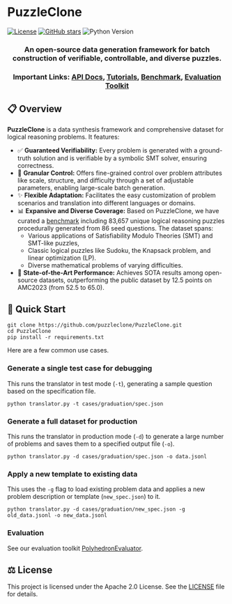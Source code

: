 # PuzzleClone

[![License](https://img.shields.io/badge/License-Apache_2.0-blue.svg)](LICENSE)
[![GitHub stars](https://img.shields.io/github/stars/puzzleclone/PuzzleClone?style=social)](https://github.com/puzzleclone/PuzzleClone/stargazers)
![Python Version](https://img.shields.io/badge/python-3.10%2B-blue?logo=python&logoColor=yellow)

<html>
    <h3 align="center">
      An open-source data generation framework for batch construction of verifiable, controllable, and diverse puzzles.
    </h3>
    <h3 align="center">
      Important Links:
      <a href="https://puzzleclone.github.io/PuzzleClone/api/index.html">API Docs</a>, 
      <a href="https://puzzleclone.github.io/PuzzleClone/tutorial/">Tutorials</a>,
      <a href="https://github.com/puzzleClone/PuzzleCloneData/">Benchmark</a>,
      <a href="https://github.com/puzzleclone/PolyhedronEvaluator">Evaluation Toolkit</a>
    </h3>
</html>


## 📋 Overview

**PuzzleClone** is a data synthesis framework and comprehensive dataset for logical reasoning problems. It features:
- ✅ **Guaranteed Verifiability:** Every problem is generated with a ground-truth solution and is verifiable by a symbolic SMT solver, ensuring correctness.
- 🎯 **Granular Control:** Offers fine-grained control over problem attributes like scale, structure, and difficulty through a set of adjustable parameters, enabling large-scale batch generation.
- ✨ **Flexible Adaptation:** Facilitates the easy customization of problem scenarios and translation into different languages or domains.
- 📊 **Expansive and Diverse Coverage:** Based on PuzzleClone, we have curated a [benchmark](https://github.com/puzzleClone/PuzzleCloneData/) including 83,657 unique logical reasoning puzzles procedurally generated from 86 seed questions. The dataset spans:
  - Various applications of Satisfiability Modulo Theories (SMT) and SMT-like puzzles,
  - Classic logical puzzles like Sudoku, the Knapsack problem, and linear optimization (LP).
  - Diverse mathematical problems of varying difficulties.
- 🚀 **State-of-the-Art Performance:** Achieves SOTA results among open-source datasets, outperforming the public dataset by 12.5 points on AMC2023 (from 52.5 to 65.0).

## 🚀 Quick Start
```
git clone https://github.com/puzzleclone/PuzzleClone.git
cd PuzzleClone
pip install -r requirements.txt
```

Here are a few common use cases.

### Generate a single test case for debugging
This runs the translator in test mode (`-t`), generating a sample question based on the specification file.
```
python translator.py -t cases/graduation/spec.json
```

### Generate a full dataset for production
This runs the translator in production mode (`-d`) to generate a large number of problems and saves them to a specified output file (`-o`).
```
python translator.py -d cases/graduation/spec.json -o data.jsonl
```

### Apply a new template to existing data
This uses the `-g` flag to load existing problem data and applies a new problem description or template (`new_spec.json`) to it.
```
python translator.py -d cases/graduation/new_spec.json -g old_data.jsonl -o new_data.jsonl
```

### Evaluation

See our evaluation toolkit [PolyhedronEvaluator](https://github.com/puzzleclone/PolyhedronEvaluator).

## ⚖️ License

This project is licensed under the Apache 2.0 License. See the [LICENSE](LICENSE) file for details.
